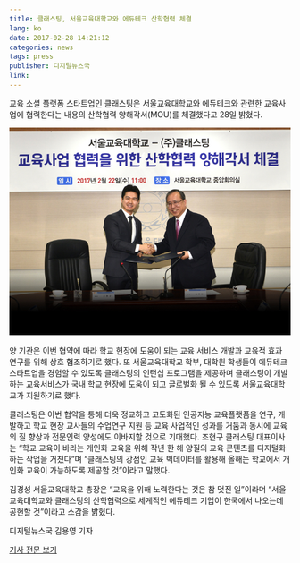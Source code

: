```yaml
---
title: 클래스팅, 서울교육대학교와 에듀테크 산학협력 체결
lang: ko
date: 2017-02-28 14:21:12
categories: news
tags: press
publisher: 디지털뉴스국
link:
---
```

교육 소셜 플랫폼 스타트업인 클래스팅은 서울교육대학교와 에듀테크와 관련한 교육사업에 협력한다는 내용의 산학협력 양해각서(MOU)를 체결했다고 28일 밝혔다.
<!-- more -->

![](/images/posts/170228_mou.jpg)

양 기관은 이번 협약에 따라 학교 현장에 도움이 되는 교육 서비스 개발과 교육적 효과 연구를 위해 상호 협조하기로 했다. 또 서울교육대학교 학부, 대학원 학생들이 에듀테크 스타트업을 경험할 수 있도록 클래스팅의 인턴십 프로그램을 제공하며 클래스팅이 개발하는 교육서비스가 국내 학교 현장에 도움이 되고 글로벌화 될 수 있도록 서울교육대학교가 지원하기로 했다.

클래스팅은 이번 협약을 통해 더욱 정교하고 고도화된 인공지능 교육플랫폼을 연구, 개발하고 학교 현장 교사들의 수업연구 지원 등 교육 사업적인 성과를 거둠과 동시에 교육의 질 향상과 전문인력 양성에도 이바지할 것으로 기대했다. 조현구 클래스팅 대표이사는 “학교 교육이 바라는 개인화 교육을 위해 작년 한 해 양질의 교육 콘텐츠를 디지털화하는 작업을 거쳤다”며 “클래스팅의 강점인 교육 빅데이터를 활용해 올해는 학교에서 개인화 교육이 가능하도록 제공할 것”이라고 말했다.

김경성 서울교육대학교 총장은 “교육을 위해 노력한다는 것은 참 멋진 일”이라며 “서울교육대학교와 클래스팅의 산학협력으로 세계적인 에듀테크 기업이 한국에서 나오는데 공헌할 것”이라고 소감을 밝혔다.

디지털뉴스국 김용영 기자

[기사 전문 보기](http://news.mk.co.kr/newsRead.php?&year=2017&no=139476)
